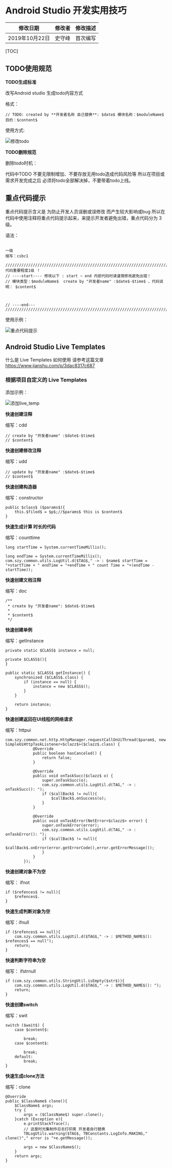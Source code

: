 # Android Studio 开发实用技巧

|   修改日期    | 修改者  | 修改描述 |
| :-------: | :--: | :--: |
| 2019年10月22日 | 史守峰     | 首次编写 |


[TOC]


## TODO使用规范

**TODO生成标准**

改写Android studio 生成todo内容方式

格式：

[时间]:模块名称：开发者姓名：目的

```
// TODO: created by **开发者名称 自己替换**: $date$ 模块名称：$moduleName$  目的：$content$
```

使用方式:

![修改todo](../images/修改todo.gif)

**TODO删除规范**

删除todo时机：

代码中TODO 不要无限制增加、不要存放无用todo造成代码风险等 所以在项目或需求开发完成之后 必须将todo全部解决掉，不要带着todo上线。


## 重点代码提示

重点代码提示含义是 为防止开发人员误删或误修改 而产生较大影响或bug 所以在代码中使用注释将重点代码提示起来，来提示开发者避免出错，重点代码分为 3级。

语法：

```

一级
缩写：csbc1

/////////////////////////////////////////////////////////////////////////// 代码重要程度1级 ！
// ----start---- 修改以下 : start ~ end 内部代码时请谨慎修改避免出错！
// 模块类型：$moduleName$  create by "开发者name" :$date$-$time$ 、代码说明： $content$



// ----end--- 
///////////////////////////////////////////////////////////////////////////

```

使用示例：

![重点代码提示](../images/重点代码提示.gif)



## Android Studio Live Templates

什么是 Live Templates 如何使用 请参考这篇文章 https://www.jianshu.com/p/3dac8317c687

### 根据项目自定义的 Live Templates 

添加示例：

![添加live_temp](../images/添加live_temp.gif)

**快速创建注释**

缩写：cdd
```
// create by "开发者name" :$date$-$time$
// $content$
```

**快速创建修改注释**

缩写：udd

```
// update by "开发者name" :$date$-$time$
// $content$
```

**快速创建构造器**

缩写：constructor
```
public $class$ ($params$){
    this.$filed$ = $p$;//$params$ this is $content$
}
```


**快速生成计算 时长的代码**

缩写：counttime

```
long startTime = System.currentTimeMillis();

long endTime = System.currentTimeMillis();
com.szy.common.utils.LogUtil.d($TAG$," -> : $name$ startTime = "+startTime + " endTime = "+endTime + " count Time = "+(endTime - startTime));
```

**快速创建文档注释**

缩写：doc

```
/**
 * create by "开发者name": $date$-$time$
 *
 * $content$
 */
```

**快速创建单例**

缩写：getInstance

```
private static $CLASS$ instance = null;
 
private $CLASS$(){
}
 
public static $CLASS$ getInstance() {
    synchronized ($CLASS$.class) {
        if (instance == null) {
            instance = new $CLASS$();
        }
    }

    return instance;
}
```

**快速创建返回在UI线程的网络请求**

缩写：httpui

```
com.szy.common.net.http.HttpManager.requestCallOnUiThread($param$, new SimpleUiHttpTaskListener<$clazz$>($clazz$.class) {
            @Override
            public boolean hasCanceled() {
                return false;
            }

            @Override
            public void onTaskSucc($clazz$ o) {
                super.onTaskSucc(o);
                com.szy.common.utils.LogUtil.d(TAG," -> : onTaskSucc(): ");
                if ($callBack$ != null){
                    $callBack$.onSuccess(o);                 
                }
            }

            @Override
            public void onTaskError(NetError<$clazz$> error) {
                super.onTaskError(error);
                com.szy.common.utils.LogUtil.d(TAG," -> : onTaskError(): ");
                if ($callBack$ != null){
                    $callBack$.onError(error.getErrorCode(),error.getErrorMessage());                 
                }
            }
        });
```

**快速创建对象不为空**

缩写： ifnot

```
if ($refences$ != null){
    $refences$.                 
}
```

**快速生成判断对象为空**

缩写：ifnull

```
if ($refences$ == null){
    com.szy.common.utils.LogUtil.d($TAG$," -> : $METHOD_NAME$(): $refences$ == null");
    return;                
}
```

**快速判断字符串为空**

缩写： ifstrnull

```
if (com.szy.common.utils.StringUtil.isEmpty($str$)){
    com.szy.common.utils.LogUtil.d($TAG$," -> : $METHOD_NAME$(): ");
    return;            
}
```

**快速创建switch**

缩写：swit

```
switch ($wait$) {
    case $content$:
                            
        break;
    case $content$:

        break;
    default:
        break;
}
```

**快速生成clone方法**

缩写：clone

```
@Override
public $ClassName$ clone(){
    $ClassName$ args;
    try {
        args = ($ClassName$) super.clone();
    }catch (Exception e){
        e.printStackTrace();
        // 这是时光集制作日志打印类 开发者自行替换
        TBLogUtils.warning($TAG$, TBConstants.LogInfo.MAKING," clone()"," error is "+e.getMessage());

        args = new $ClassName$();
    }
    return args;
}
```


